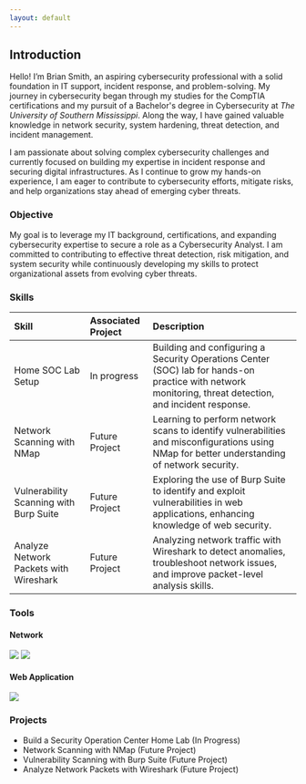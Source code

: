 ```yaml
---
layout: default
---
```


## Introduction

Hello! I’m Brian Smith, an aspiring cybersecurity professional with a solid foundation in IT support, incident response, and problem-solving. My journey in cybersecurity began through my studies for the CompTIA certifications and my pursuit of a Bachelor's degree in Cybersecurity at <em>The University of Southern Mississippi</em>. Along the way, I have gained valuable knowledge in network security, system hardening, threat detection, and incident management.

I am passionate about solving complex cybersecurity challenges and currently focused on building my expertise in incident response and securing digital infrastructures. As I continue to grow my hands-on experience, I am eager to contribute to cybersecurity efforts, mitigate risks, and help organizations stay ahead of emerging cyber threats.

### Objective

My goal is to leverage my IT background, certifications, and expanding cybersecurity expertise to secure a role as a Cybersecurity Analyst. I am committed to contributing to effective threat detection, risk mitigation, and system security while continuously developing my skills to protect organizational assets from evolving cyber threats.

### Skills

| Skill | Associated Project | Description |
|:------------- |:------------------ | :------------- |
| Home SOC Lab Setup | In progress | Building and configuring a Security Operations Center (SOC) lab for hands-on practice with network monitoring, threat detection, and incident response. |
| Network Scanning with NMap | Future Project | Learning to perform network scans to identify vulnerabilities and misconfigurations using NMap for better understanding of network security. |
| Vulnerability Scanning with Burp Suite | Future Project | Exploring the use of Burp Suite to identify and exploit vulnerabilities in web applications, enhancing knowledge of web security. |
| Analyze Network Packets with Wireshark | Future Project | Analyzing network traffic with Wireshark to detect anomalies, troubleshoot network issues, and improve packet-level analysis skills. |

### Tools

#### Network
<div>
<img src="https://img.shields.io/badge/-Wireshark-1E5E8C?&style=flat&logo=wireshark&logoColor=white"/>
<img src="https://img.shields.io/badge/-Nmap-00ADEF?&style=flat&logo=nmap&logoColor=white"/>
</div>

#### Web Application
<div>
<img src="https://img.shields.io/badge/-Burp%20Suite-8A2D2D?&style=flat&logo=burp&logoColor=white"/>
</div>

### Projects

- Build a Security Operation Center Home Lab (In Progress)
- Network Scanning with NMap (Future Project)
- Vulnerability Scanning with Burp Suite (Future Project)
- Analyze Network Packets with Wireshark (Future Project)

